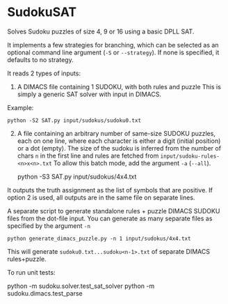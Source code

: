 # SudokuSAT
Solves Sudoku puzzles of size 4, 9 or 16 using a basic DPLL SAT.

It implements a few strategies for branching, which can be selected as an optional command line argument (``-S`` or ``--strategy``). If none is specified, it defaults to no strategy.

It reads 2 types of inputs:
1. A DIMACS file containing 1 SUDOKU, with both rules and puzzle
This is simply a generic SAT solver with input in DIMACS.

Example:

    python -S2 SAT.py input/sudokus/sudoku0.txt

2. A file containing an arbitrary number of same-size SUDOKU puzzles, each on one line,
where each character is either a digit (initial position) or a dot (empty).
The size of the sudoku is inferred from the number of chars ``n`` in the first line and rules are fetched from ``input/sudoku-rules-<n>x<n>.txt``
To allow this batch mode, add the argument ``-a`` (``--all``).

    python -S3 SAT.py input/sudokus/4x4.txt

It outputs the truth assignment as the list of symbols that are positive. If option 2 is used, all outputs are in the same file on separate lines.

A separate script to generate standalone rules + puzzle DIMACS SUDOKU files from the dot-file input. You can generate as many separate files as specified by the argument ``-n``

    python generate_dimacs_puzzle.py -n 1 input/sudokus/4x4.txt

This will generate ``sudoku0.txt...sudoku<n-1>.txt`` of separate DIMACS rules+puzzle.

To run unit tests:

  python -m sudoku.solver.test_sat_solver
  python -m sudoku.dimacs.test_parse
